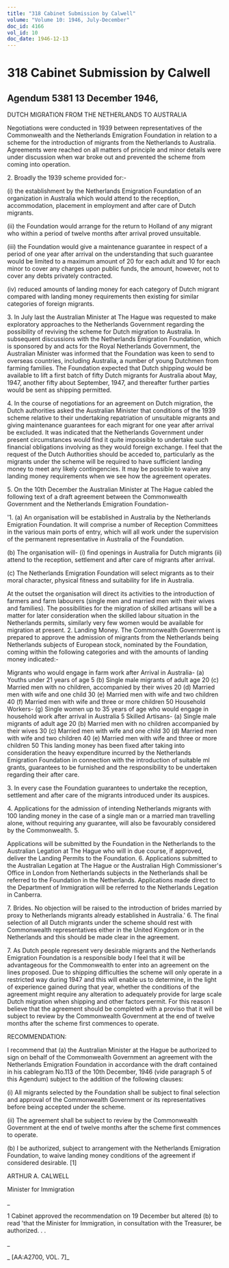 ```yaml
---
title: "318 Cabinet Submission by Calwell"
volume: "Volume 10: 1946, July-December"
doc_id: 4166
vol_id: 10
doc_date: 1946-12-13
---
```


# 318 Cabinet Submission by Calwell

## Agendum 5381 13 December 1946,

DUTCH MIGRATION FROM THE NETHERLANDS TO AUSTRALIA

Negotiations were conducted in 1939 between representatives of the Commonwealth and the Netherlands Emigration Foundation in relation to a scheme for the introduction of migrants from the Netherlands to Australia. Agreements were reached on all matters of principle and minor details were under discussion when war broke out and prevented the scheme from coming into operation.

2\. Broadly the 1939 scheme provided for:-

(i) the establishment by the Netherlands Emigration Foundation of an organization in Australia which would attend to the reception, accommodation, placement in employment and after care of Dutch migrants.

(ii) the Foundation would arrange for the return to Holland of any migrant who within a period of twelve months after arrival proved unsuitable.

(iii) the Foundation would give a maintenance guarantee in respect of a period of one year after arrival on the understanding that such guarantee would be limited to a maximum amount of 20 for each adult and 10 for each minor to cover any charges upon public funds, the amount, however, not to cover any debts privately contracted.

(iv) reduced amounts of landing money for each category of Dutch migrant compared with landing money requirements then existing for similar categories of foreign migrants.

3\. In July last the Australian Minister at The Hague was requested to make exploratory approaches to the Netherlands Government regarding the possibility of reviving the scheme for Dutch migration to Australia. In subsequent discussions with the Netherlands Emigration Foundation, which is sponsored by and acts for the Royal Netherlands Government, the Australian Minister was informed that the Foundation was keen to send to overseas countries, including Australia, a number of young Dutchmen from farming families. The Foundation expected that Dutch shipping would be available to lift a first batch of fifty Dutch migrants for Australia about May, 1947, another fifty about September, 1947, and thereafter further parties would be sent as shipping permitted.

4\. In the course of negotiations for an agreement on Dutch migration, the Dutch authorities asked the Australian Minister that conditions of the 1939 scheme relative to their undertaking repatriation of unsuitable migrants and giving maintenance guarantees for each migrant for one year after arrival be excluded. It was indicated that the Netherlands Government under present circumstances would find it quite impossible to undertake such financial obligations involving as they would foreign exchange. I feel that the request of the Dutch Authorities should be acceded to, particularly as the migrants under the scheme will be required to have sufficient landing money to meet any likely contingencies. It may be possible to waive any landing money requirements when we see how the agreement operates.

5\. On the 10th December the Australian Minister at The Hague cabled the following text of a draft agreement between the Commonwealth Government and the Netherlands Emigration Foundation-

'1. (a) An organisation will be established in Australia by the Netherlands Emigration Foundation. It will comprise a number of Reception Committees in the various main ports of entry, which will all work under the supervision of the permanent representative in Australia of the Foundation.

(b) The organisation will- (i) find openings in Australia for Dutch migrants (ii) attend to the reception, settlement and after care of migrants after arrival.

(c) The Netherlands Emigration Foundation will select migrants as to their moral character, physical fitness and suitability for life in Australia.

At the outset the organisation will direct its activities to the introduction of farmers and farm labourers (single men and married men with their wives and families). The possibilities for the migration of skilled artisans will be a matter for later consideration when the skilled labour situation in the Netherlands permits, similarly very few women would be available for migration at present. 2. Landing Money. The Commonwealth Government is prepared to approve the admission of migrants from the Netherlands being Netherlands subjects of European stock, nominated by the Foundation, coming within the following categories and with the amounts of landing money indicated:-

Migrants who would engage in farm work after Arrival in Australia- (a) Youths under 21 years of age 5 (b) Single male migrants of adult age 20 (c) Married men with no children, accompanied by their wives 20 (d) Married men with wife and one child 30 (e) Married men with wife and two children 40 (f) Married men with wife and three or more children 50 Household Workers- (g) Single women up to 35 years of age who would engage in household work after arrival in Australia 5 Skilled Artisans- (a) Single male migrants of adult age 20 (b) Married men with no children accompanied by their wives 30 (c) Married men with wife and one child 30 (d) Married men with wife and two children 40 (e) Married men with wife and three or more children 50 This landing money has been fixed after taking into consideration the heavy expenditure incurred by the Netherlands Emigration Foundation in connection with the introduction of suitable ml grants, guarantees to be furnished and the responsibility to be undertaken regarding their after care.

3\. In every case the Foundation guarantees to undertake the reception, settlement and after care of the migrants introduced under its auspices.

4\. Applications for the admission of intending Netherlands migrants with 100 landing money in the case of a single man or a married man travelling alone, without requiring any guarantee, will also be favourably considered by the Commonwealth. 5.

Applications will be submitted by the Foundation in the Netherlands to the Australian Legation at The Hague who will in due course, if approved, deliver the Landing Permits to the Foundation. 6. Applications submitted to the Australian Legation at The Hague or the Australian High Commissioner's Office in London from Netherlands subjects in the Netherlands shall be referred to the Foundation in the Netherlands. Applications made direct to the Department of Immigration will be referred to the Netherlands Legation in Canberra.

7\. Brides. No objection will be raised to the introduction of brides married by proxy to Netherlands migrants already established in Australia.' 6. The final selection of all Dutch migrants under the scheme should rest with Commonwealth representatives either in the United Kingdom or in the Netherlands and this should be made clear in the agreement.

7\. As Dutch people represent very desirable migrants and the Netherlands Emigration Foundation is a responsible body I feel that it will be advantageous for the Commonwealth to enter into an agreement on the lines proposed. Due to shipping difficulties the scheme will only operate in a restricted way during 1947 and this will enable us to determine, in the light of experience gained during that year, whether the conditions of the agreement might require any alteration to adequately provide for large scale Dutch migration when shipping and other factors permit. For this reason I believe that the agreement should be completed with a proviso that it will be subject to review by the Commonwealth Government at the end of twelve months after the scheme first commences to operate.

RECOMMENDATION:

I recommend that (a) the Australian Minister at the Hague be authorized to sign on behalf of the Commonwealth Government an agreement with the Netherlands Emigration Foundation in accordance with the draft contained in his cablegram No.113 of the 10th December, 1946 (vide paragraph 5 of this Agendum) subject to the addition of the following clauses:

(i) All migrants selected by the Foundation shall be subject to final selection and approval of the Commonwealth Government or its representatives before being accepted under the scheme.

(ii) The agreement shall be subject to review by the Commonwealth Government at the end of twelve months after the scheme first commences to operate.

(b) I be authorized, subject to arrangement with the Netherlands Emigration Foundation, to waive landing money conditions of the agreement if considered desirable. [1]

ARTHUR A. CALWELL

Minister for Immigration

_

1 Cabinet approved the recommendation on 19 December but altered (b) to read 'that the Minister for Immigration, in consultation with the Treasurer, be authorized. . .

_

_ [AA:A2700, VOL. 7]_
